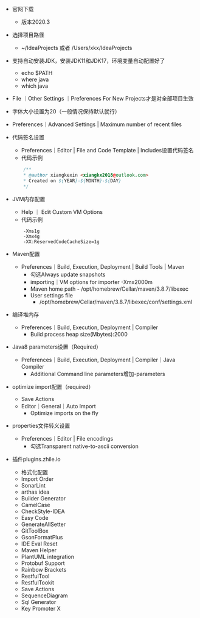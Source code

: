 - 官网下载
    - 版本2020.3
- 选择项目路径
    - ~/IdeaProjects  或者 /Users/xkx/IdeaProjects
- 支持自动安装JDK，安装JDK11和JDK17，环境变量自动配置好了
    - echo $PATH
    - where java
    - which java
- File ｜Other Settings ｜Preferences For New Projects才是对全部项目生效
- 字体大小设置为20（一般情况保持默认就行）
- Preferences｜Advanced Settings | Maximum number of recent files
- 代码签名设置
    - Preferences｜Editor | File and Code Template | Includes设置代码签名
    - 代码示例
    ```java
        /**
        * @author xiangkexin <xiangkx2018@outlook.com>
        * Created on ${YEAR}-${MONTH}-${DAY}    
        */
    ```

- JVM内存配置
    - Help ｜ Edit Custom VM Options
    - 代码示例
    ```
        -Xms1g
        -Xmx4g
        -XX:ReservedCodeCacheSize=1g
    ```

- Maven配置
    - Preferences｜Build, Execution, Deployment | Build Tools | Maven
        - 勾选Always update snapshots
        - importing｜VM options for importer -Xmx2000m
        - Maven home path 
                - /opt/homebrew/Cellar/maven/3.8.7/libexec
        - User settings file
            - /opt/homebrew/Cellar/maven/3.8.7/libexec/conf/settings.xml
- 编译堆内存
    - Preferences｜Build, Execution, Deployment | Compiler
        - Build process heap size(Mbytes):2000
- Java8 parameters设置（Required）
    - Preferences｜Build, Execution, Deployment | Compiler｜Java Compiler
        - Additional Command line parameters增加-parameters
- optimize import配置（required）
    - Save Actions
    - Editor｜General｜Auto Import
        - Optimize imports on the fly
- properties文件转义设置
    - Preferences｜Editor | File encodings
        - 勾选Transparent native-to-ascii conversion

- 插件plugins.zhile.io
    - 格式化配置
    - Import Order
    - SonarLint
    - arthas idea
    - Builder Generator
    - CamelCase
    - CheckStyle-IDEA
    - Easy Code
    - GenerateAllSetter
    - GitToolBox
    - GsonFormatPlus
    - IDE Eval Reset
    - Maven Helper
    - PlantUML integration
    - Protobuf Support
    - Rainbow Brackets
    - RestfulTool
    - RestfulTookit
    - Save Actions
    - SequenceDiagram
    - Sql Generator
    - Key Promoter X
    